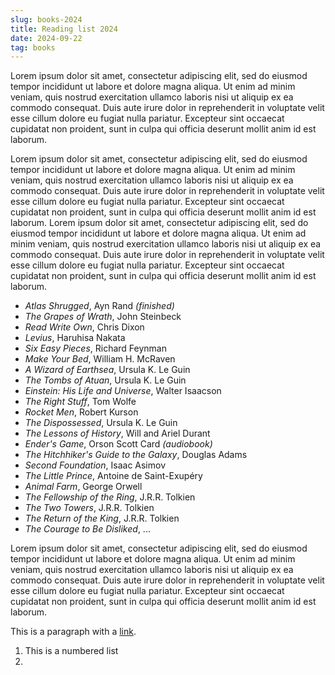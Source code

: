 ```yaml
---
slug: books-2024
title: Reading list 2024
date: 2024-09-22
tag: books
---
```


Lorem ipsum dolor sit amet, consectetur adipiscing elit, sed do eiusmod tempor incididunt ut labore et dolore magna aliqua. Ut enim ad minim veniam, quis nostrud exercitation ullamco laboris nisi ut aliquip ex ea commodo consequat. Duis aute irure dolor in reprehenderit in voluptate velit esse cillum dolore eu fugiat nulla pariatur. Excepteur sint occaecat cupidatat non proident, sunt in culpa qui officia deserunt mollit anim id est laborum.

Lorem ipsum dolor sit amet, consectetur adipiscing elit, sed do eiusmod tempor incididunt ut labore et dolore magna aliqua. Ut enim ad minim veniam, quis nostrud exercitation ullamco laboris nisi ut aliquip ex ea commodo consequat. Duis aute irure dolor in reprehenderit in voluptate velit esse cillum dolore eu fugiat nulla pariatur. Excepteur sint occaecat cupidatat non proident, sunt in culpa qui officia deserunt mollit anim id est laborum. Lorem ipsum dolor sit amet, consectetur adipiscing elit, sed do eiusmod tempor incididunt ut labore et dolore magna aliqua. Ut enim ad minim veniam, quis nostrud exercitation ullamco laboris nisi ut aliquip ex ea commodo consequat. Duis aute irure dolor in reprehenderit in voluptate velit esse cillum dolore eu fugiat nulla pariatur. Excepteur sint occaecat cupidatat non proident, sunt in culpa qui officia deserunt mollit anim id est laborum.

-   _Atlas Shrugged_, Ayn Rand _(finished)_
-   _The Grapes of Wrath_, John Steinbeck
-   _Read Write Own_, Chris Dixon
-   _Levius_, Haruhisa Nakata
-   _Six Easy Pieces_, Richard Feynman
-   _Make Your Bed_, William H. McRaven
-   _A Wizard of Earthsea_, Ursula K. Le Guin
-   _The Tombs of Atuan_, Ursula K. Le Guin
-   _Einstein: His Life and Universe_, Walter Isaacson
-   _The Right Stuff_, Tom Wolfe
-   _Rocket Men_, Robert Kurson
-   _The Dispossessed_, Ursula K. Le Guin
-   _The Lessons of History_, Will and Ariel Durant
-   _Ender's Game_, Orson Scott Card _(audiobook)_
-   _The Hitchhiker's Guide to the Galaxy_, Douglas Adams
-   _Second Foundation_, Isaac Asimov
-   _The Little Prince_, Antoine de Saint-Exupéry
-   _Animal Farm_, George Orwell
-   _The Fellowship of the Ring_, J.R.R. Tolkien
-   _The Two Towers_, J.R.R. Tolkien
-   _The Return of the King_, J.R.R. Tolkien
-   _The Courage to Be Disliked_, ...

Lorem ipsum dolor sit amet, consectetur adipiscing elit, sed do eiusmod tempor incididunt ut labore et dolore magna aliqua. Ut enim ad minim veniam, quis nostrud exercitation ullamco laboris nisi ut aliquip ex ea commodo consequat. Duis aute irure dolor in reprehenderit in voluptate velit esse cillum dolore eu fugiat nulla pariatur. Excepteur sint occaecat cupidatat non proident, sunt in culpa qui officia deserunt mollit anim id est laborum.

This is a paragraph with a [link](https://www.youtube.com/watch?v=jfKfPfyJRdk).

1. This is a numbered list
2.
